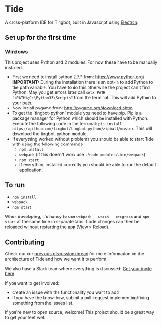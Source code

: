 # Tide

A cross-platform IDE for Tingbot, built in Javascript using [Electron](https://github.com/atom/electron).

## Set up for the first time

### Windows
This project uses Python and 2 modules. For now these have to be manually installed.  
* First we need to install python 2.7.* from: https://www.python.org/  
**IMPORTANT:** During the installation there is an opt-in to add Python to the path variable. You have to do this otherwise the project can't find Python. May you get errors later call ``setx PATH "%PATH%;C:\Python33\Scripts"`` from the terminal. This will add Python to your path.
* Now install pygame from: http://pygame.org/download.shtml  
* To get the 'tingbot-python' module you need to have pip. Pip is a package manager for Python which should be installed with Python.  
Execute the following code in the terminal: ``pip install https://github.com/tingbot/tingbot-python/zipball/master``. This will download the tingbot-python module.
* If everything worked without problems you should be able to start Tide with using the following commands
    * ``npm install``
    * ``webpack`` (if this doesn't work use ``./node_modules/.bin/webpack``)
    * ``npm start``
    * If everything installed correctly you should be able to run the default application.

## To run

* ``npm install``
* ``webpack``
* ``npm start``

When developing, it's handy to use ``webpack --watch --progress`` and ``npm start`` at the same time in separate tabs. Code changes can then be reloaded without restarting the app (View > Reload).

## Contributing

Check out our [previous discussion thread](https://github.com/tingbot/tide/issues/4) for more information on the architecture of Tide and how we want it to perform.

We also have a Slack team where everything is discussed: [Get your invite here](http://slack.tingbot.com/).

If you want to get involved:

- create an issue with the functionality you want to add
- if you have the know-how, submit a pull-request implementing/fixing something from the issues list.

If you're new to open source, welcome! This project should be a great way to get your feet wet.
